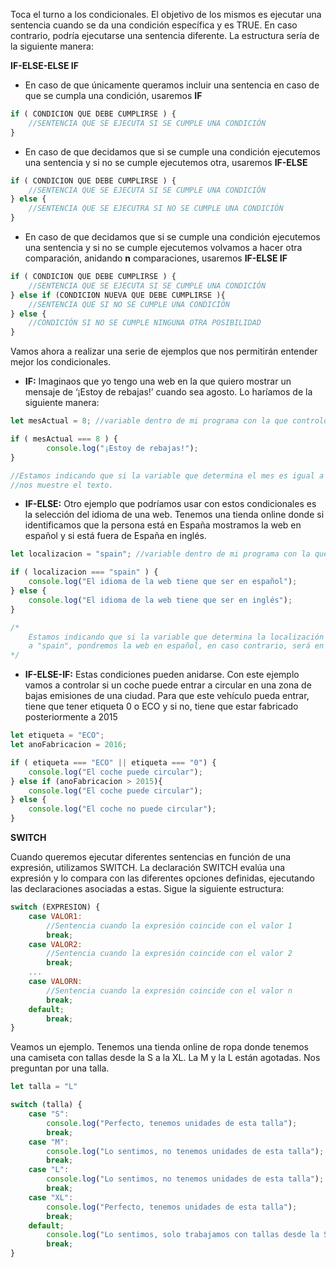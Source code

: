 Toca el turno a los condicionales. El objetivo de los mismos es ejecutar una sentencia cuando se da una condición específica y es TRUE. En caso contrario, podría ejecutarse una sentencia diferente. La estructura sería de la siguiente manera:

**IF-ELSE-ELSE IF**

- En caso de que únicamente queramos incluir una sentencia en caso de que se cumpla una condición, usaremos **IF**

```js
if ( CONDICION QUE DEBE CUMPLIRSE ) {
	//SENTENCIA QUE SE EJECUTA SI SE CUMPLE UNA CONDICIÓN
}
```

- En caso de que decidamos que si se cumple una condición ejecutemos una sentencia y si no se cumple ejecutemos otra, usaremos **IF-ELSE**

```js
if ( CONDICION QUE DEBE CUMPLIRSE ) {
	//SENTENCIA QUE SE EJECUTA SI SE CUMPLE UNA CONDICIÓN
} else {
	//SENTENCIA QUE SE EJECUTRA SI NO SE CUMPLE UNA CONDICIÓN
}
```

- En caso de que decidamos que si se cumple una condición ejecutemos una sentencia y si no se cumple ejecutemos volvamos a hacer otra comparación, anidando **n** comparaciones,  usaremos **IF-ELSE IF**

```js
if ( CONDICION QUE DEBE CUMPLIRSE ) {
	//SENTENCIA QUE SE EJECUTA SI SE CUMPLE UNA CONDICIÓN
} else if (CONDICION NUEVA QUE DEBE CUMPLIRSE ){
	//SENTENCIA QUE SI NO SE CUMPLE UNA CONDICIÓN
} else {
	//CONDICIÓN SI NO SE CUMPLE NINGUNA OTRA POSIBILIDAD
}
```

Vamos ahora a realizar una serie de ejemplos que nos permitirán entender mejor los condicionales. 

- **IF:** Imaginaos que yo tengo una web en la que quiero mostrar un mensaje de ‘¡Estoy de rebajas!’ cuando sea agosto. Lo haríamos de la siguiente manera:

```js
let mesActual = 8; //variable dentro de mi programa con la que controlo el mes

if ( mesActual === 8 ) {
		console.log("¡Estoy de rebajas!");
}

//Estamos indicando que si la variable que determina el mes es igual a 8 (Agosto)
//nos muestre el texto.
```

- **IF-ELSE:** Otro ejemplo que podríamos usar con estos condicionales es la selección del idioma de una web. Tenemos una tienda online donde si identificamos que la persona está en España mostramos la web en español y si está fuera de España en inglés.

```js
let localizacion = "spain"; //variable dentro de mi programa con la que controla la localización

if ( localizacion === "spain" ) {
	console.log("El idioma de la web tiene que ser en español");
} else {
	console.log("El idioma de la web tiene que ser en inglés");
}

/*
	Estamos indicando que si la variable que determina la localización es igual 
	a "spain", pondremos la web en español, en caso contrario, será en inglés.
*/
```

- **IF-ELSE-IF:** Estas condiciones pueden anidarse. Con este ejemplo vamos a controlar si un coche puede entrar a circular en una zona de bajas emisiones de una ciudad. Para que este vehículo pueda entrar, tiene que tener etiqueta 0 o ECO y si no, tiene que estar fabricado posteriormente a 2015

```js
let etiqueta = "ECO";
let anoFabricacion = 2016;

if ( etiqueta === "ECO" || etiqueta === "0") {
	console.log("El coche puede circular");
} else if (anoFabricacion > 2015){
	console.log("El coche puede circular");
} else {
	console.log("El coche no puede circular");
}
```

**SWITCH**

Cuando queremos ejecutar diferentes sentencias en función de una expresión, utilizamos SWITCH. La declaración SWITCH evalúa una expresión y lo compara con las diferentes opciones definidas, ejecutando las declaraciones asociadas a estas. Sigue la siguiente estructura:

```js
switch (EXPRESION) {
	case VALOR1:
		//Sentencia cuando la expresión coincide con el valor 1
		break;
	case VALOR2:
		//Sentencia cuando la expresión coincide con el valor 2
		break;
	...
	case VALORN:
		//Sentencia cuando la expresión coincide con el valor n
		break;
	default;
		break;
}
```

Veamos un ejemplo. Tenemos una tienda online de ropa donde tenemos una camiseta con tallas desde la S a la XL. La M y la L están agotadas. Nos preguntan por una talla.

```js
let talla = "L"

switch (talla) {
	case "S":
		console.log("Perfecto, tenemos unidades de esta talla");
		break;
	case "M":
		console.log("Lo sentimos, no tenemos unidades de esta talla");
		break;
	case "L":
		console.log("Lo sentimos, no tenemos unidades de esta talla");
		break;
	case "XL":
		console.log("Perfecto, tenemos unidades de esta talla");
		break;
	default;
		console.log("Lo sentimos, solo trabajamos con tallas desde la S a la XL");
		break;
}
```
